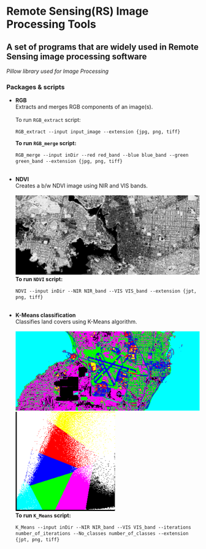 # Remote Sensing(RS) Image Processing Tools                        
## A set of programs that are widely used in Remote Sensing image processing software 
*Pillow library used for Image Processing*


### Packages & scripts <br/>
* **RGB**<br/>
    Extracts and merges RGB components of an image(s).<br/>
    <br/>
    To run `RGB_extract` script:<br/>
    ```
    RGB_extract --input input_image --extension {jpg, png, tiff}
    ```
    **To run `RGB_merge` script:**<br/>
    ```
    RGB_merge --input inDir --red red_band --blue blue_band --green green_band --extension {jpg, png, tiff}
    ```
    <br/>
* **NDVI**<br/>
    Creates a b/w NDVI image using NIR and VIS bands.<br/>
    <br/>
    ![Example NDVI output](https://github.com/sum1lim/Remote_Sensing/blob/master/tests/test1/input_NDVI.png)
    <br/>
    **To run `NDVI` script:**<br/>
    ```
    NDVI --input inDir --NIR NIR_band --VIS VIS_band --extension {jpt, png, tiff}
    ```
    <br/>
* **K-Means classification**<br/>
    Classifies land covers using K-Means algorithm.<br/>
    <br/>
    ![Example K-Means output](https://github.com/sum1lim/Remote_Sensing/blob/master/tests/test2/input_KMeans.png)
    <br/>
    ![Example K-Means plot graph](https://github.com/sum1lim/Remote_Sensing/blob/master/tests/test2/input_plot.png)
    <br/>
    **To run `K_Means` script:**<br/>
    ```
    K_Means --input inDir --NIR NIR_band --VIS VIS_band --iterations number_of_iterations --No_classes number_of_classes --extension {jpt, png, tiff}
    ```

